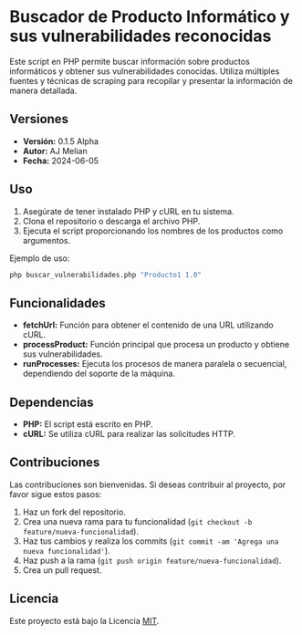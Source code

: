 # Buscador de Producto Informático y sus vulnerabilidades reconocidas

Este script en PHP permite buscar información sobre productos informáticos y obtener sus vulnerabilidades conocidas. Utiliza múltiples fuentes y técnicas de scraping para recopilar y presentar la información de manera detallada.

## Versiones

- **Versión:** 0.1.5 Alpha
- **Autor:** AJ Melian
- **Fecha:** 2024-06-05

## Uso

1. Asegúrate de tener instalado PHP y cURL en tu sistema.
2. Clona el repositorio o descarga el archivo PHP.
3. Ejecuta el script proporcionando los nombres de los productos como argumentos.

Ejemplo de uso:
```bash
php buscar_vulnerabilidades.php "Producto1 1.0"
```

## Funcionalidades

- **fetchUrl:** Función para obtener el contenido de una URL utilizando cURL.
- **processProduct:** Función principal que procesa un producto y obtiene sus vulnerabilidades.
- **runProcesses:** Ejecuta los procesos de manera paralela o secuencial, dependiendo del soporte de la máquina.

## Dependencias

- **PHP:** El script está escrito en PHP.
- **cURL:** Se utiliza cURL para realizar las solicitudes HTTP.

## Contribuciones

Las contribuciones son bienvenidas. Si deseas contribuir al proyecto, por favor sigue estos pasos:

1. Haz un fork del repositorio.
2. Crea una nueva rama para tu funcionalidad (`git checkout -b feature/nueva-funcionalidad`).
3. Haz tus cambios y realiza los commits (`git commit -am 'Agrega una nueva funcionalidad'`).
4. Haz push a la rama (`git push origin feature/nueva-funcionalidad`).
5. Crea un pull request.

## Licencia

Este proyecto está bajo la Licencia [MIT](LICENSE).
